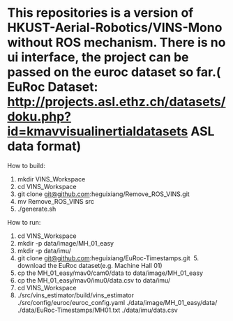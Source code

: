 # This  repositories is a version of HKUST-Aerial-Robotics/VINS-Mono without ROS mechanism. There is no ui interface, the project can be passed on the euroc dataset so far.( EuRoc Dataset: http://projects.asl.ethz.ch/datasets/doku.php?id=kmavvisualinertialdatasets ASL data format)

How to build:
  1. mkdir VINS_Workspace
  2. cd VINS_Workspace
  3. git clone git@github.com:heguixiang/Remove_ROS_VINS.git
  4. mv Remove_ROS_VINS src
  5. ./generate.sh
 
How to run:
  1. cd VINS_Workspace
  2. mkdir -p data/image/MH_01_easy
  3. mkdir -p data/imu/
  4. git clone git@github.com:heguixiang/EuRoc-Timestamps.git
  5. download the EuRoc dataset(e.g. Machine Hall 01)
  6. cp the MH_01_easy/mav0/cam0/data to data/image/MH_01_easy
  7. cp the MH_01_easy/mav0/imu0/data.csv to data/imu/
  8. cd VINS_Workspace
  9. ./src/vins_estimator/build/vins_estimator ./src/config/euroc/euroc_config.yaml ./data/image/MH_01_easy/data/ ./data/EuRoc-Timestamps/MH01.txt ./data/imu/data.csv
  
